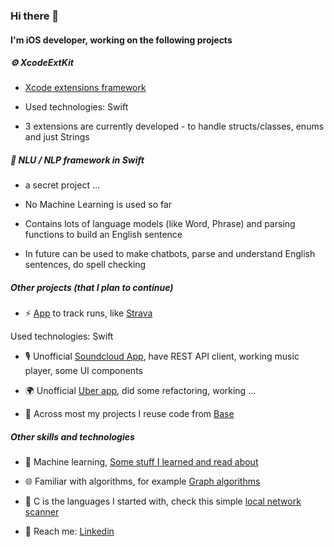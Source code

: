 ### Hi there 👋

#### I'm iOS developer, working on the following projects 


#####  ⚙️  XcodeExtKit

- [Xcode extensions framework](https://github.com/XcodeExtKit)

- Used technologies: Swift 

- 3 extensions are currently developed - to handle structs/classes, enums and just Strings 


#####  💅  NLU / NLP framework in Swift 

- a secret project ... 

- No Machine Learning is used so far 

- Contains lots of language models (like Word, Phrase) and parsing functions to build an English sentence

- In future can be used to make chatbots, parse and understand English sentences, do spell checking



##### Other projects (that I plan to continue)


- ⚡️ [App](https://github.com/RunTracker) to track runs, like [Strava](https://apps.apple.com/us/app/strava-run-ride-swim/id426826309)

Used technologies: Swift


- 🎙 Unofficial [Soundcloud App](https://github.com/SoundcloudUnofficialApp), have REST API client, working music player, some UI components


- 🌍 Unofficial [Uber app](https://github.com/bretsko/Uber), did some refactoring, working ...  


- 🌱 Across most my projects I reuse code from [Base](https://github.com/bretsko/Base)  



##### Other skills and technologies   

- 💅 Machine learning, [Some stuff I learned and read about](https://github.com/bretsko/AI-links)   

- 🌐 Familiar with algorithms, for example [Graph algorithms](https://github.com/bretsko/GraphAlgorithms)

- 🌱 C is the languages I started with, check this simple [local network scanner](https://github.com/bretsko/network-capture)

-  💬 Reach me: [Linkedin](https://www.linkedin.com/in/oleksandr-bretsko/)

